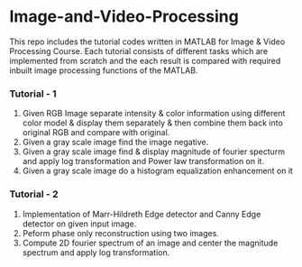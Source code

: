 # Image-and-Video-Processing
This repo includes the tutorial codes written in MATLAB for Image & Video Processing Course. Each tutorial consists of different tasks which are implemented from scratch and the each result is compared with required inbuilt image processing functions of the MATLAB. 
### Tutorial - 1
1) Given RGB Image separate intensity & color information using different color model & display them separately & then combine them back into  original RGB and compare with original.
2) Given a gray scale image find the image negative.
3) Given a gray scale image find & display magnitude of fourier specturm and apply log transformation and Power law transformation on it.
4) Given  a gray scale image do a histogram equalization enhancement on it
### Tutorial - 2 
1) Implementation of Marr-Hildreth Edge detector and Canny Edge detector on given input image.
2) Peform phase only reconstruction using two images.
3) Compute 2D fourier spectrum of an image and center the magnitude spectrum and apply log transformation.

